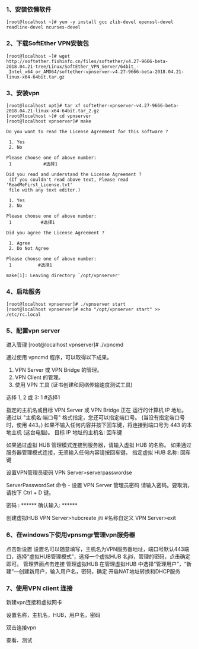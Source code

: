 ### 1、安装依懒软件
    [root@localhost ~]# yum -y install gcc zlib-devel openssl-devel readline-devel ncurses-devel

### 2、下载SoftEther VPN安装包
    [root@localhost ~]# wget  http://softether.fishinfo.cn/files/softether/v4.27-9666-beta-2018.04.21-tree/Linux/SoftEther_VPN_Server/64bit_-_Intel_x64_or_AMD64/softether-vpnserver-v4.27-9666-beta-2018.04.21-linux-x64-64bit.tar.gz 

### 3、安装vpn
    [root@localhost opt]# tar xf softether-vpnserver-v4.27-9666-beta-2018.04.21-linux-x64-64bit.tar_2.gz
    [root@localhost ~]# cd vpnserver
    [root@localhost vpnserver]# make
>
    Do you want to read the License Agreement for this software ?
    
     1. Yes
     2. No
>
    Please choose one of above number:
     1            #选择1
>
    Did you read and understand the License Agreement ?
     (If you couldn't read above text, Please read 'ReadMeFirst_License.txt'
     file with any text editor.)
    
     1. Yes
     2. No
>
    Please choose one of above number:
     1           #选择1

    Did you agree the License Agreement ?
    
     1. Agree
     2. Do Not Agree
    
    Please choose one of above number:
     1          #选择1
    
    make[1]: Leaving directory `/opt/vpnserver'

### 4、启动服务
    [root@localhost vpnserver]# ./vpnserver start
    [root@localhost vpnserver]# echo "/opt/vpnserver start" >> /etc/rc.local

### 5、配置vpn server
进入管理
    [root@localhost vpnserver]# ./vpncmd

通过使用 vpncmd 程序，可以取得以下成果。

1. VPN Server 或 VPN Bridge 的管理。
2. VPN Client 的管理。
3. 使用 VPN 工具 (证书创建和网络传输速度测试工具)

选择 1, 2 或 3: 1        #选择1

>
指定的主机名或目标 VPN Server 或 VPN Bridge 正在 运行的计算机 IP 地址。
 通过以 "主机名:端口号" 格式指定，您还可以指定端口号。
 (当没有指定端口号时，使用 443。)
 如果不输入任何内容并按下回车键，将连接到端口号为 443 的本地主机 (这台电脑)。
 目标 IP 地址的主机名:        回车键

如果通过虚拟 HUB 管理模式连接到服务器，请输入虚拟 HUB 的名称。
 如果通过服务器管理模式连接，无须输入任何内容请按回车键。
 指定虚拟 HUB 名称:           回车键

设置VPN管理员密码
VPN Server>serverpasswordse

ServerPasswordSet 命令 - 设置 VPN Server 管理员密码
 请输入密码。要取消，请按下 Ctrl + D 键。

密码 : ******
 确认输入: ******

创建虚拟HUB
VPN Server>hubcreate jiti       #名称自定义
VPN Server>exit

### 6、在windows下使用vpnsmgr管理vpn服务器

>
点击新设置
设置名可以随意填写，主机名为VPN服务器地址，端口号默认443端口，选择“虚拟HUB管理模式”，选择一个虚拟HUB 名jiti，管理的密码，点击确定即可。
管理界面点击连接
管理虚拟HUB
在管理虚拟HUB 中选择“管理用户”，“新建”—创建新用户，输入用户名，密码，确定
开启NAT地址转换和DHCP服务


### 7、使用VPN client 连接


新建vpn连接和虚拟网卡

设置名称，主机名，HUB，用户名，密码

双击连接vpn

查看、测试

